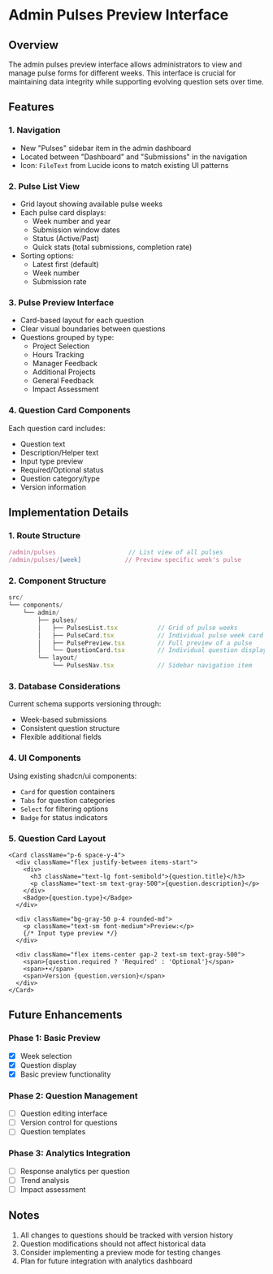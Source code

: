 # Admin Pulses Preview Interface

## Overview
The admin pulses preview interface allows administrators to view and manage pulse forms for different weeks. This interface is crucial for maintaining data integrity while supporting evolving question sets over time.

## Features

### 1. Navigation
- New "Pulses" sidebar item in the admin dashboard
- Located between "Dashboard" and "Submissions" in the navigation
- Icon: `FileText` from Lucide icons to match existing UI patterns

### 2. Pulse List View
- Grid layout showing available pulse weeks
- Each pulse card displays:
  - Week number and year
  - Submission window dates
  - Status (Active/Past)
  - Quick stats (total submissions, completion rate)
- Sorting options:
  - Latest first (default)
  - Week number
  - Submission rate

### 3. Pulse Preview Interface
- Card-based layout for each question
- Clear visual boundaries between questions
- Questions grouped by type:
  - Project Selection
  - Hours Tracking
  - Manager Feedback
  - Additional Projects
  - General Feedback
  - Impact Assessment

### 4. Question Card Components
Each question card includes:
- Question text
- Description/Helper text
- Input type preview
- Required/Optional status
- Question category/type
- Version information

## Implementation Details

### 1. Route Structure
```typescript
/admin/pulses                    // List view of all pulses
/admin/pulses/[week]            // Preview specific week's pulse
```

### 2. Component Structure
```typescript
src/
└── components/
    └── admin/
        ├── pulses/
        │   ├── PulsesList.tsx           // Grid of pulse weeks
        │   ├── PulseCard.tsx            // Individual pulse week card
        │   ├── PulsePreview.tsx         // Full preview of a pulse
        │   └── QuestionCard.tsx         // Individual question display
        └── layout/
            └── PulsesNav.tsx            // Sidebar navigation item
```

### 3. Database Considerations
Current schema supports versioning through:
- Week-based submissions
- Consistent question structure
- Flexible additional fields

### 4. UI Components
Using existing shadcn/ui components:
- `Card` for question containers
- `Tabs` for question categories
- `Select` for filtering options
- `Badge` for status indicators

### 5. Question Card Layout
```tsx
<Card className="p-6 space-y-4">
  <div className="flex justify-between items-start">
    <div>
      <h3 className="text-lg font-semibold">{question.title}</h3>
      <p className="text-sm text-gray-500">{question.description}</p>
    </div>
    <Badge>{question.type}</Badge>
  </div>
  
  <div className="bg-gray-50 p-4 rounded-md">
    <p className="text-sm font-medium">Preview:</p>
    {/* Input type preview */}
  </div>
  
  <div className="flex items-center gap-2 text-sm text-gray-500">
    <span>{question.required ? 'Required' : 'Optional'}</span>
    <span>•</span>
    <span>Version {question.version}</span>
  </div>
</Card>
```

## Future Enhancements

### Phase 1: Basic Preview
- [x] Week selection
- [x] Question display
- [x] Basic preview functionality

### Phase 2: Question Management
- [ ] Question editing interface
- [ ] Version control for questions
- [ ] Question templates

### Phase 3: Analytics Integration
- [ ] Response analytics per question
- [ ] Trend analysis
- [ ] Impact assessment

## Notes
1. All changes to questions should be tracked with version history
2. Question modifications should not affect historical data
3. Consider implementing a preview mode for testing changes
4. Plan for future integration with analytics dashboard
